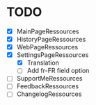 # TODO
 - [x] MainPageRessources
 - [x] HistoryPageRessources
 - [x] WebPageRessources
 - [x] SettingsPageRessources
    - [x] Translation
    - [ ] Add fr-FR field option
 - [ ] SupportMeRessources
 - [ ] FeedbackRessources
 - [ ] ChangelogRessources